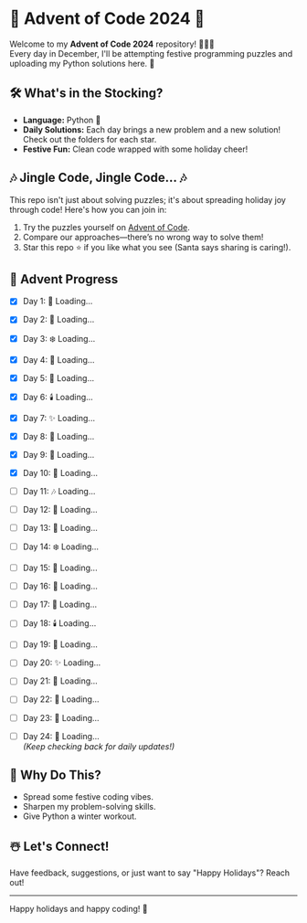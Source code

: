 # 🎄 Advent of Code 2024 🎅  

Welcome to my **Advent of Code 2024** repository! 🧑‍💻✨  
Every day in December, I'll be attempting festive programming puzzles and uploading my Python solutions here. 🎁  

## 🛠️ What's in the Stocking?  
- **Language:** Python 🐍  
- **Daily Solutions:** Each day brings a new problem and a new solution! Check out the folders for each star.  
- **Festive Fun:** Clean code wrapped with some holiday cheer!  

## 🎶 Jingle Code, Jingle Code... 🎶  
This repo isn't just about solving puzzles; it's about spreading holiday joy through code! Here's how you can join in:  
1. Try the puzzles yourself on [Advent of Code](https://adventofcode.com/).  
2. Compare our approaches—there’s no wrong way to solve them!  
3. Star this repo ⭐ if you like what you see (Santa says sharing is caring!).  

## 📅 Advent Progress  
- [x] Day 1: 🎅 Loading...  
- [x] Day 2: 🌟 Loading...  
- [x] Day 3: ❄️ Loading...  
- [x] Day 4: 🎁 Loading...  
- [x] Day 5: 🎄 Loading...  
- [x] Day 6: 🕯️ Loading...  
- [x] Day 7: ✨ Loading...  
- [x] Day 8: 🌌 Loading...  
- [x] Day 9: 🎐 Loading...  
- [x] Day 10: 🔔 Loading...  
- [ ] Day 11: 🎶 Loading...  
- [ ] Day 12: 🌠 Loading...  
- [ ] Day 13: 🎊 Loading...  
- [ ] Day 14: ❄️ Loading...  
- [ ] Day 15: 🎁 Loading...  
- [ ] Day 16: 🎄 Loading...  
- [ ] Day 17: 🌟 Loading...  
- [ ] Day 18: 🕯️ Loading...  
- [ ] Day 19: 🔔 Loading...  
- [ ] Day 20: ✨ Loading...  
- [ ] Day 21: 🌌 Loading...  
- [ ] Day 22: 🎐 Loading...  
- [ ] Day 23: 🎅 Loading...  
- [ ] Day 24: 🎉 Loading...  
_(Keep checking back for daily updates!)_  




## 🎄 Why Do This?  
- Spread some festive coding vibes.  
- Sharpen my problem-solving skills.  
- Give Python a winter workout.  

## ☃️ Let's Connect!  
Have feedback, suggestions, or just want to say "Happy Holidays"? Reach out!  

---

Happy holidays and happy coding! 🌟  
